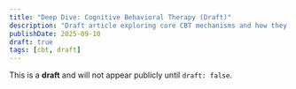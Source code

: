 ```yaml
---
title: "Deep Dive: Cognitive Behavioral Therapy (Draft)"
description: "Draft article exploring core CBT mechanisms and how they interface with modern process-based approaches."
publishDate: 2025-09-10
draft: true
tags: [cbt, draft]
---
```


This is a **draft** and will not appear publicly until `draft: false`.
